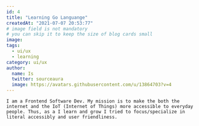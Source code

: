 ```yaml
---
id: 4
title: "Learning Go Languange"
createdAt: "2021-07-07 20:53:77"
# image field is not mandatory
# you can skip it to keep the size of blog cards small
image:
tags:
  - ui/ux 
  - learning
category: ui/ux
author:
  name: Is
  twitter: sourceaura
  image: https://avatars.githubusercontent.com/u/13864703?v=4
---
```



    I am a Frontend Software Dev. My mission is to make the both the internet and the IoT (Internet of Things) more accessible to everyday people. Thus, as a I learn and grow I tried to focus/specialize in literal accessibly and user friendliness. 

